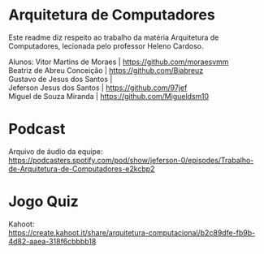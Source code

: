 # Arquitetura de Computadores
Este readme diz respeito ao trabalho da matéria Arquitetura de Computadores, lecionada pelo professor Heleno Cardoso.

Alunos:
Vitor Martins de Moraes | https://github.com/moraesvmm <br>
Beatriz de Abreu Conceição | https://github.com/Biabreuz <br>
Gustavo de Jesus dos Santos | <br>
Jeferson Jesus dos Santos | https://github.com/97jef <br>
Miguel de Souza Miranda | https://github.com/Migueldsm10 <br>

# Podcast
Arquivo de áudio da equipe: <br>
https://podcasters.spotify.com/pod/show/jeferson-0/episodes/Trabalho-de-Arquitetura-de-Computadores-e2kcbp2 <br>

# Jogo Quiz
Kahoot:  <br>
https://create.kahoot.it/share/arquitetura-computacional/b2c89dfe-fb9b-4d82-aaea-318f6cbbbb18 <br>
